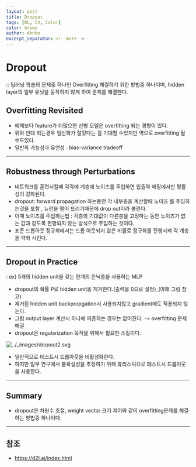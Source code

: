 ```yaml
---
layout: post
title: Dropout
tags: [DL, CV, Color]
color: brown
author: Ahnho
excerpt_separator: <!--more-->
---
```



# Dropout

:: 딥러닝 학습의 문제중 하나인 Overfitting 해결하기 위한 방법중 하나이며, hidden layer의 일부 유닛을 동작하지 않게 하여 문제를 해결한다.


<!--more-->


## Overfitting Revisited

- 예제보다 feature가 더많으면 선형 모델은 overfitting 되는 경향이 있다.
- 위와 반대 되는경우 일반화가 잘됬다는 걸 기대할 수있지만 역으로 overfitting 될 수도있다.
- 일반화 가능성과 유연성 : bias-variance tradeoff

---



## Robustness through Perturbations

- 네트워크를 훈련시킬때 각각에 계층에 노이즈를 주입하면 입출력 매핑에서만 평활성이 강화된다.
- dropout: forward propagation 하는동안 각 내부층을 계산할때 노이즈 를 주입하는것을 포함 , 뉴런을 떨어 뜨리기때문에 drop out이라 불린다.
- 이때 노이즈를 주입하는법 :  각층의 기대값이 다른층을 고정하는 동안 노이즈가 없는 값과 같도록 편향되지 않는 방식으로 주입하는 것이다.
- 표준 드롭아웃 정규화에서는 드롭 아웃되지 않은 비률로 정규화를 진행시켜 각 계층을 약화 시킨다.



---



## Dropout in Practice

: ex) 5개의 hidden unit을 갖는 한개의 은닉층을 사용하는 MLP



- dropout의 확률 P로 hidden unit을 제거한다.(출력을 0으로 설정)_(아래 그림 참고)
- 제거된 hidden unit backpropgation시 사용되지않고 gradient에도 적용되지 않는다.
- 그럼 output layer 계산시 하나에 의존하는 경우는 없어진다. -> overfitting 문제해결
- dropout은 regularization 목적을 위해서 필요한 스킬이다.

![../_images/dropout2.svg](https://d2l.ai/_images/dropout2.svg)



- 일반적으로 테스트시 드롭아웃을 비활성화한다.
- 하지만 일부 연구에서 불확실성을 추정하기 위해 휴리스틱으로 테스트시 드롭아웃을 사용한다.

---

## Summary

- dropout은 차원수 조절, weight vector 크기 제어와 같이 overfitting문제를 해결하는 방법중 하나이다. 

---

## 참조

- https://d2l.ai/index.html
